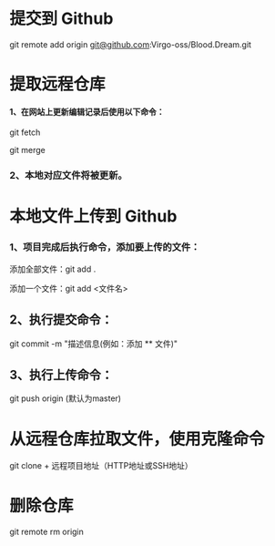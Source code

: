 # 提交到 Github

git remote add origin git@github.com:Virgo-oss/Blood.Dream.git

# 提取远程仓库

#### 1、在网站上更新编辑记录后使用以下命令：

git fetch

git merge

### 2、本地对应文件将被更新。

# 本地文件上传到 Github

### 1、项目完成后执行命令，添加要上传的文件：

添加全部文件：git add .

添加一个文件：git add <文件名>

## 2、执行提交命令：

git commit -m "描述信息(例如：添加 ** 文件)"

## 3、执行上传命令：

git push origin <branch> (默认为master)

# 从远程仓库拉取文件，使用克隆命令

git clone + 远程项目地址（HTTP地址或SSH地址）

# 删除仓库

git remote rm origin
